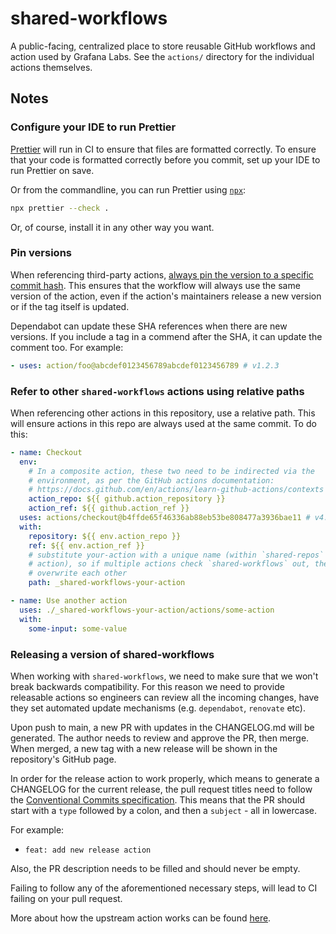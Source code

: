 # shared-workflows

A public-facing, centralized place to store reusable GitHub workflows and action
used by Grafana Labs. See the `actions/` directory for the individual actions
themselves.

## Notes

### Configure your IDE to run Prettier

[Prettier] will run in CI to ensure that files are formatted correctly. To ensure
that your code is formatted correctly before you commit, set up your IDE to run
Prettier on save.

Or from the commandline, you can run Prettier using [`npx`][npx]:

```sh
npx prettier --check .
```

Or, of course, install it in any other way you want.

[npx]: https://www.npmjs.com/package/npx
[prettier]: https://prettier.io/

### Pin versions

When referencing third-party actions, [always pin the version to a specific
commit hash][hardening]. This ensures that the workflow will always use the same
version of the action, even if the action's maintainers release a new version or
if the tag itself is updated.

Dependabot can update these SHA references when there are new versions. If you
include a tag in a commend after the SHA, it can update the comment too. For
example:

```yaml
- uses: action/foo@abcdef0123456789abcdef0123456789 # v1.2.3
```

[hardening]: https://docs.github.com/en/actions/security-guides/security-hardening-for-github-actions#using-third-party-actions

### Refer to other `shared-workflows` actions using relative paths

When referencing other actions in this repository, use a relative path. This
will ensure actions in this repo are always used at the same commit. To do this:

```yaml
- name: Checkout
  env:
    # In a composite action, these two need to be indirected via the
    # environment, as per the GitHub actions documentation:
    # https://docs.github.com/en/actions/learn-github-actions/contexts
    action_repo: ${{ github.action_repository }}
    action_ref: ${{ github.action_ref }}
  uses: actions/checkout@b4ffde65f46336ab88eb53be808477a3936bae11 # v4.1.1
  with:
    repository: ${{ env.action_repo }}
    ref: ${{ env.action_ref }}
    # substitute your-action with a unique name (within `shared-repos` for your
    # action), so if multiple actions check `shared-workflows` out, they don't
    # overwrite each other
    path: _shared-workflows-your-action

- name: Use another action
  uses: ./_shared-workflows-your-action/actions/some-action
  with:
    some-input: some-value
```

### Releasing a version of shared-workflows

When working with `shared-workflows`, we need to make sure that we won't break backwards compatibility.
For this reason we need to provide releasable actions so engineers can review all the incoming changes,
have they set automated update mechanisms (e.g. `dependabot`, `renovate` etc).

Upon push to main, a new PR with updates in the CHANGELOG.md will be generated. The author needs to review and approve the PR, then merge. When merged, a new tag with a new release will be shown in the repository's GitHub page.

In order for the release action to work properly, which means to generate a CHANGELOG for the current release, the pull request titles need to follow the [Conventional Commits specification](https://www.conventionalcommits.org/en/v1.0.0/). This means that the PR should start with a `type` followed by a colon, and then a `subject` - all in lowercase.

For example:

- `feat: add new release action`

Also, the PR description needs to be filled and should never be empty.

Failing to follow any of the aforementioned necessary steps, will lead to CI failing on your pull request.

More about how the upstream action works can be found [here](https://github.com/googleapis/release-please-action).
